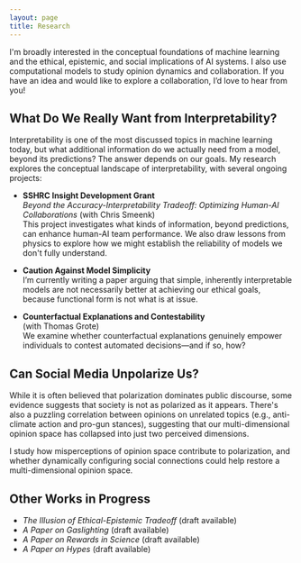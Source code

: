 ```yaml
---
layout: page
title: Research
---
```

<!--- You will find below a list of publications and works in progress, followed by a general overview of my research. --> 


I'm broadly interested in the conceptual foundations of machine learning and the ethical, epistemic, and social implications of AI systems. I also use computational models to study opinion dynamics and collaboration. If you have an idea and would like to explore a collaboration, I’d love to hear from you!

## What Do We Really Want from Interpretability?

Interpretability is one of the most discussed topics in machine learning today, but what additional information do we actually need from a model, beyond its predictions? The answer depends on our goals. My research explores the conceptual landscape of interpretability, with several ongoing projects:

- **SSHRC Insight Development Grant**  
  *Beyond the Accuracy-Interpretability Tradeoff: Optimizing Human-AI Collaborations* (with Chris Smeenk)  
  This project investigates what kinds of information, beyond predictions, can enhance human-AI team performance. We also draw lessons from physics to explore how we might establish the reliability of models we don't fully understand.

- **Caution Against Model Simplicity**  
  I’m currently writing a paper arguing that simple, inherently interpretable models are not necessarily better at achieving our ethical goals, because functional form is not what is at issue.

- **Counterfactual Explanations and Contestability**  
  (with Thomas Grote)  
  We examine whether counterfactual explanations genuinely empower individuals to contest automated decisions—and if so, how?

## Can Social Media Unpolarize Us?

While it is often believed that polarization dominates public discourse, some evidence suggests that society is not as polarized as it appears. There's also a puzzling correlation between opinions on unrelated topics (e.g., anti-climate action and pro-gun stances), suggesting that our multi-dimensional opinion space has collapsed into just two perceived dimensions.

I study how misperceptions of opinion space contribute to polarization, and whether dynamically configuring social connections could help restore a multi-dimensional opinion space.

## Other Works in Progress

- *The Illusion of Ethical-Epistemic Tradeoff* (draft available)  
- *A Paper on Gaslighting* (draft available)  
- *A Paper on Rewards in Science* (draft available)  
- *A Paper on Hypes* (draft available)
